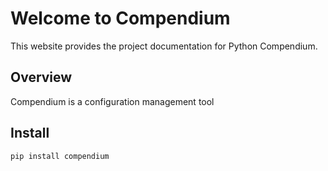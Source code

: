 # Welcome to Compendium

This website provides the project documentation for Python Compendium.

## Overview

Compendium is a configuration management tool

## Install

`pip install compendium`
